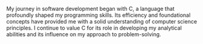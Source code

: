 My journey in software development began with C, a language that profoundly shaped my programming skills. Its efficiency and foundational concepts have provided me with a solid understanding of computer science principles. I continue to value C for its role in developing my analytical abilities and its influence on my approach to problem-solving.
